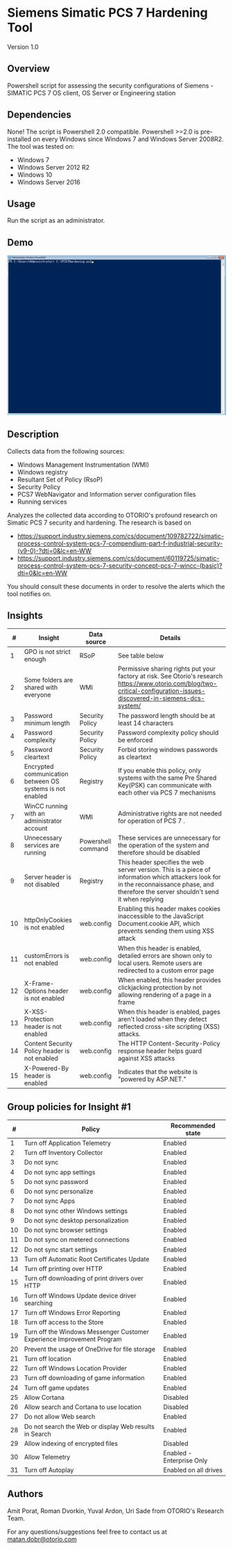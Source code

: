 # Siemens Simatic PCS 7 Hardening Tool
Version 1.0
## Overview
Powershell script for assessing the security configurations of Siemens - SIMATIC PCS 7 OS client, OS Server or Engineering station

## Dependencies
None! The script is Powershell 2.0 compatible. 
Powershell >=2.0 is pre-installed on every Windows since Windows 7 and Windows Server 2008R2.\
The tool was tested on:
* Windows 7
* Windows Server 2012 R2
* Windows 10
* Windows Server 2016


## Usage
Run the script as an administrator.

## Demo
![](./pcs7_rec.gif)

## Description
Collects data from the following sources:
* Windows Management Instrumentation (WMI)
* Windows registry
* Resultant Set of Policy (RsoP)
* Security Policy
* PCS7 WebNavigator and Information server configuration files
* Running services

Analyzes the collected data according to OTORIO's profound research on Simatic PCS 7 security and hardening.
The research is based on 
* https://support.industry.siemens.com/cs/document/109782722/simatic-process-control-system-pcs-7-compendium-part-f-industrial-security-(v9-0)-?dti=0&lc=en-WW
* https://support.industry.siemens.com/cs/document/60119725/simatic-process-control-system-pcs-7-security-concept-pcs-7-wincc-(basic)?dti=0&lc=en-WW
                         
You should consult these documents in order to resolve the alerts which the tool notifies on.
                     
## Insights

| #  | Insight                                                   | Data source        | Details                                                                                                                                                                                     |
|----|-----------------------------------------------------------|--------------------|---------------------------------------------------------------------------------------------------------------------------------------------------------------------------------------------|
| 1  | GPO is not strict enough                                  | RSoP               | See table below                                                                                                                                                                             |
| 2  | Some folders are shared with everyone                     | WMI                | Permissive sharing rights put your factory at risk. See Otorio's research https://www.otorio.com/blog/two-critical-configuration-issues-discovered-in-siemens-dcs-system/                   |
| 3  | Password minimum length                                   | Security Policy    | The password length should be at least 14 characters                                                                                                                                        |
| 4  | Password complexity                                       | Security Policy    | Password complexity policy should be enforced                                                                                                                                               |
| 5  | Password cleartext                                        | Security Policy    | Forbid storing windows passwords as cleartext                                                                                                                                               |
| 6  | Encrypted communication between OS systems is not enabled | Registry           | If you enable this policy, only systems with the same Pre Shared Key(PSK) can communicate with each other via PCS 7 mechanisms                                                              |
| 7  | WinCC running with an administrator account               | WMI                | Administrative rights are not needed for operation of PCS 7 .                                                                                                                               |
| 8  | Unnecessary services are running                          | Powershell command | These services are unnecessary for the operation of the system and therefore should be disabled                                                                                             |
| 9  | Server header is not disabled                             | Registry           | This header specifies the web server version. This is a piece of information which attackers look for in the reconnaissance phase, and therefore the server shouldn't send it when replying |
| 10 | httpOnlyCookies is not enabled                            | web.config         | Enabling this header makes cookies inaccessible to the JavaScript Document.cookie API, which prevents sending them using XSS attack                                                         |
| 11 | customErrors is not enabled                               | web.config         | When this header is enabled, detailed errors are shown only to local users. Remote users are redirected to a custom error page                                                              |
| 12 | X-Frame-Options header is not enabled                     | web.config         | When enabled, this header provides clickjacking protection by not allowing rendering of a page in a frame                                                                                  |
| 13 | X-XSS-Protection header is not enabled                    | web.config         | When this header is enabled,   pages aren't loaded when they detect reflected cross-site scripting (XSS) attacks.                                                                           |
| 14 | Content Security Policy header is not enabled             | web.config         | The HTTP Content-Security-Policy response header helps guard against XSS attacks                                                                                                            |
| 15 | X-Powered-By header is enabled                            | web.config         | Indicates that the website is "powered by ASP.NET."                                                                                                                                         |

## Group policies for Insight #1
| #  | Policy                                                                 | Recommended state         |
|----|------------------------------------------------------------------------|---------------------------|
| 1  | Turn off Application Telemetry                                         | Enabled                   |
| 2  | Turn off Inventory Collector                                           | Enabled                   |
| 3  | Do not sync                                                            | Enabled                   |
| 4  | Do not sync app settings                                               | Enabled                   |
| 5  | Do not sync password                                                   | Enabled                   |
| 6  | Do not sync personalize                                                | Enabled                   |
| 7  | Do not sync Apps                                                       | Enabled                   |
| 8  | Do not sync other Windows settings                                     | Enabled                   |
| 9  | Do not sync desktop personalization                                    | Enabled                   |
| 10 | Do not sync browser settings                                           | Enabled                   |
| 11 | Do not sync on metered connections                                     | Enabled                   |
| 12 | Do not sync start settings                                             | Enabled                   |
| 13 | Turn off Automatic Root Certificates Update                            | Enabled                   |
| 14 | Turn off printing over HTTP                                            | Enabled                   |
| 15 | Turn off downloading of print drivers over HTTP                        | Enabled                   |
| 16 | Turn off Windows Update device driver searching                        | Enabled                   |
| 17 | Turn off Windows Error Reporting                                       | Enabled                   |
| 18 | Turn off access to the Store                                           | Enabled                   |
| 19 | Turn off the Windows Messenger Customer Experience Improvement Program | Enabled                   |
| 20 | Prevent the usage of OneDrive for file storage                         | Enabled                   |
| 21 | Turn off location                                                      | Enabled                   |
| 22 | Turn off Windows Location Provider                                     | Enabled                   |
| 23 | Turn off downloading of game information                               | Enabled                   |
| 24 | Turn off game updates                                                  | Enabled                   |
| 25 | Allow Cortana                                                          | Disabled                  |
| 26 | Allow search and Cortana to use location                               | Disabled                  |
| 27 | Do not allow Web search                                                | Enabled                   |
| 28 | Do not search the Web or display Web results in Search                 | Enabled                   |
| 29 | Allow indexing of encrypted files                                      | Disabled                  |
| 30 | Allow Telemetry                                                        | Enabled - Enterprise Only |
| 31 | Turn off Autoplay                                                      | Enabled on all drives     |

## Authors
Amit Porat, Roman Dvorkin, Yuval Ardon, Uri Sade from OTORIO's Research Team.


For any questions/suggestions feel free to contact us at <matan.dobr@otorio.com>
